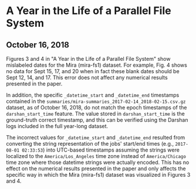 A Year in the Life of a Parallel File System
================================================================================

October 16, 2018
--------------------------------------------------------------------------------

Figures 3 and 4 in "A Year in the Life of a Parallel File System" show
mislabeled dates for the Mira (mira-fs1) dataset.  For example, Fig. 4 shows no
data for Sept 15, 17, and 20 when in fact these blank dates should be Sept 12,
14, and 17.  This error does not affect any numerical results presented in the
paper.

In addition, the specific `_datetime_start` and `_datetime_end` timestamps
contained in the `summaries/mira-summaries_2017-02-14_2018-02-15.csv.gz`
dataset, as of October 16, 2018, do not match the epoch timestamps of the
`darshan_start_time` feature.  The value stored in `darshan_start_time` is the
ground-truth correct timestamp, and this can be verified using the Darshan logs
included in the full year-long dataset.

The incorrect values for `_datetime_start` and `_datetime_end` resulted from
converting the string representation of the jobs' start/end times (e.g.,
`2017-08-01 02:33:53`) into UTC-based timestamps assuming the strings were
localized to the `America/Los_Angeles` time zone instead of `America/Chicago`
time zone where those datetime strings were actually encoded.  This has no
effect on the numerical results presented in the paper and only affects the
specific way in which the Mira (mira-fs1) dataset was visualized in Figures 3
and 4.
